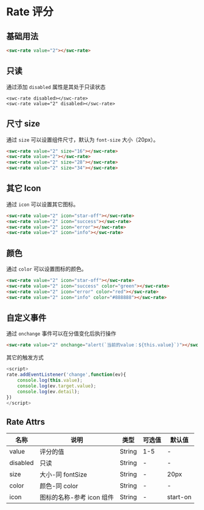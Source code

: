 # Rate 评分

## 基础用法

<swc-rate value="2"></swc-rate>

```html
<swc-rate value="2"></swc-rate>
```

## 只读

通过添加 `disabled` 属性是其处于只读状态

<swc-rate disabled></swc-rate>

<swc-rate value="2" disabled></swc-rate>

```
<swc-rate disabled></swc-rate>
<swc-rate value="2" disabled></swc-rate>
```

## 尺寸 size

通过 `size` 可以设置组件尺寸，默认为 `font-size` 大小（20px）。

<swc-rate value="2" size="16"></swc-rate>

<swc-rate value="2"></swc-rate>

<swc-rate value="2" size="28"></swc-rate>

<swc-rate value="2" size="34"></swc-rate>

```html
<swc-rate value="2" size="16"></swc-rate>
<swc-rate value="2"></swc-rate>
<swc-rate value="2" size="28"></swc-rate>
<swc-rate value="2" size="34"></swc-rate>
```

## 其它 Icon

通过 `icon` 可以设置其它图标。

<swc-rate value="2" icon="star-off"></swc-rate>

<swc-rate value="2" icon="success"></swc-rate>

<swc-rate value="2" icon="error"></swc-rate>

<swc-rate value="2" icon="info"></swc-rate>

```html
<swc-rate value="2" icon="star-off"></swc-rate>
<swc-rate value="2" icon="success"></swc-rate>
<swc-rate value="2" icon="error"></swc-rate>
<swc-rate value="2" icon="info"></swc-rate>
```

## 颜色

通过 `color` 可以设置图标的颜色。

<swc-rate value="2" icon="star-off"></swc-rate>

<swc-rate value="2" icon="success" color="green"></swc-rate>

<swc-rate value="2" icon="error" color="red"></swc-rate>

<swc-rate value="2" icon="info" color="#888888"></swc-rate>

```html
<swc-rate value="2" icon="star-off"></swc-rate>
<swc-rate value="2" icon="success" color="green"></swc-rate>
<swc-rate value="2" icon="error" color="red"></swc-rate>
<swc-rate value="2" icon="info" color="#888888"></swc-rate>
```

## 自定义事件

通过 `onchange` 事件可以在分值变化后执行操作

<swc-rate value="2" onchange="alert(`当前的value：${this.value}`)" ></swc-rate>

```html
<swc-rate value="2" onchange="alert(`当前的value：${this.value}`)"></swc-rate>
```

其它的触发方式

```js
<script>
rate.addEventListener('change',function(ev){
    console.log(this.value);
    console.log(ev.target.value);
    console.log(ev.detail);
})
</script>
```

## Rate Attrs

| 名称     | 说明                      | 类型   | 可选值 | 默认值   |
| -------- | ------------------------- | ------ | ------ | -------- |
| value    | 评分的值                  | String | 1-5    | -        |
| disabled | 只读                      | String | -      | -        |
| size     | 大小-同 fontSize          | String | -      | 20px     |
| color    | 颜色-同 color             | String | -      | -        |
| icon     | 图标的名称-参考 icon 组件 | String | -      | start-on |
